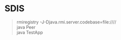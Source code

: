 # SDIS

> rmiregistry -J-Djava.rmi.server.codebase=file:///<path-to-module>/ </br>
> java Peer</br>
> java TestApp</br>
